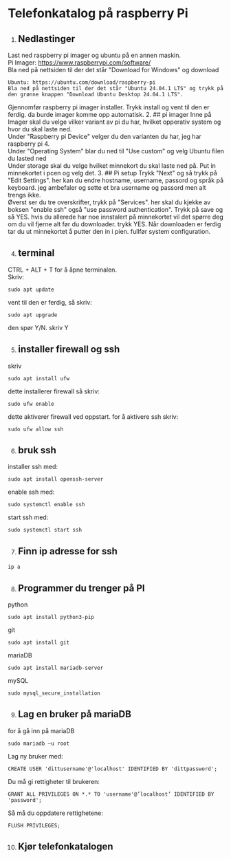 # Telefonkatalog på raspberry Pi

1. ## Nedlastinger
Last ned raspberry pi imager og ubuntu på en annen maskin.                                        
    Pi Imager: https://www.raspberrypi.com/software/    
    Bla ned på nettsiden til der det står "Download for Windows" og download

    Ubuntu: https://ubuntu.com/download/raspberry-pi
    Bla ned på nettsiden til der det står "Ubuntu 24.04.1 LTS" og trykk på den grønne knappen "Download Ubuntu Desktop 24.04.1 LTS".

 Gjennomfør raspberry pi imager installer. Trykk install og vent til den er ferdig. da burde imager komme opp automatisk.
2. ## pi imager
Inne på Imager skal du velge vilker variant av pi du har, hvilket opperativ system og hvor du skal laste ned.  
    Under "Raspberry pi Device" velger du den varianten du har, jeg har raspberry pi 4.       
        Under "Operating System" blar du ned til "Use custom" og velg Ubuntu filen du lasted ned    
            Under storage skal du velge hvilket minnekort du skal laste ned på. Put in minnekortet i pcen og velg det.
3. ## Pi setup
Trykk "Next" og så trykk på "Edit Settings". her kan du endre hostname, username, passord og språk på keyboard. jeg ambefaler og sette et bra username og passord men alt trengs ikke.                                          
Øverst ser du tre overskrifter, trykk på "Services". her skal du kjekke av boksen "enable ssh" også "use password authentication".
Trykk på save og så YES. hvis du allerede har noe innstalert på minnekortet vil det spørre deg om du vil fjerne alt før du downloader. trykk YES.
Når downloaden er ferdig tar du ut minnekortet å putter den in i pien.
fullfør system configuration.

4. ## terminal 
CTRL + ALT + T for å åpne terminalen.    
Skriv: 
```console
sudo apt update
```
vent til den er ferdig, så skriv:
```console
sudo apt upgrade
```
den spør Y/N. skriv Y


5. ## installer firewall og ssh
skriv
```console
sudo apt install ufw
```
dette installerer firewall
så skriv:
```console
sudo ufw enable
```
dette aktiverer firewall ved oppstart.
for å aktivere ssh skriv:
```console
sudo ufw allow ssh
```

6. ## bruk ssh
installer ssh med:
```console
sudo apt install openssh-server 
```
enable ssh med:
```console
sudo systemctl enable ssh 
```
start ssh med:
```console
sudo systemctl start ssh 
```

7. ## Finn ip adresse for ssh
```console
ip a
```

8. ## Programmer du trenger på PI
python
```
sudo apt install python3-pip
```
git
```
sudo apt install git
```
mariaDB
```
sudo apt install mariadb-server
```
mySQL
```
sudo mysql_secure_installation
```

9. ## Lag en bruker på mariaDB
for å gå inn på mariaDB
```
sudo mariadb –u root
```
Lag ny bruker med:
```
CREATE USER 'dittusername'@'localhost' IDENTIFIED BY 'dittpassword';
```
Du må gi rettigheter til brukeren:
```
GRANT ALL PRIVILEGES ON *.* TO 'username'@’localhost’ IDENTIFIED BY 'password';
```

Så må du oppdatere rettighetene:
```
FLUSH PRIVILEGES;
```
10. ## Kjør telefonkatalogen